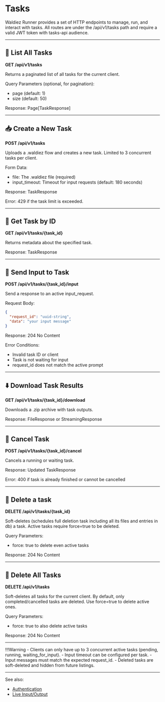 <!-- markdownlint-disable MD036 -->
# Tasks

Waldiez Runner provides a set of HTTP endpoints to manage, run, and interact with tasks.
All routes are under the /api/v1/tasks path and require a valid JWT token with tasks-api audience.

---

## 📄 List All Tasks

**GET /api/v1/tasks**

Returns a paginated list of all tasks for the current client.

Query Parameters (optional, for pagination):

- page (default: 1)
- size (default: 50)

Response: Page[TaskResponse]

---

## 📥 Create a New Task

**POST /api/v1/tasks**

Uploads a .waldiez flow and creates a new task. Limited to 3 concurrent tasks per client.

Form Data:

- file: The .waldiez file (required)
- input_timeout: Timeout for input requests (default: 180 seconds)

Response: TaskResponse

Error: 429 if the task limit is exceeded.

---

## 📄 Get Task by ID

**GET /api/v1/tasks/{task_id}**

Returns metadata about the specified task.

Response: TaskResponse

---

## 🎤 Send Input to Task

**POST /api/v1/tasks/{task_id}/input**

Send a response to an active input_request.

Request Body:

```json
{
  "request_id": "uuid-string",
  "data": "your input message"
}
```

Response: 204 No Content

Error Conditions:

- Invalid task ID or client
- Task is not waiting for input
- request_id does not match the active prompt

---

## ⬇️ Download Task Results

**GET /api/v1/tasks/{task_id}/download**

Downloads a .zip archive with task outputs.

Response: FileResponse or StreamingResponse

---

## 🚫 Cancel Task

**POST /api/v1/tasks/{task_id}/cancel**

Cancels a running or waiting task.

Response: Updated TaskResponse

Error: 400 if task is already finished or cannot be cancelled

---

## 🧹 Delete a task

**DELETE /api/v1/tasks/{task_id}**

Soft-deletes (schedules full deletion task including all its files and entries in db) a task. Active tasks require force=true to be deleted.

Query Parameters:

- force: true to delete even active tasks

Response: 204 No Content

---

## 🧨 Delete All Tasks

<!-- markdownlint-disable MD036 -->
**DELETE /api/v1/tasks**

Soft-deletes all tasks for the current client.
By default, only completed/cancelled tasks are deleted.
Use force=true to delete active ones.

Query Parameters:

- force: true to also delete active tasks

Response: 204 No Content

---

!!!Warning
    - Clients can only have up to 3 concurrent active tasks (pending, running, waiting_for_input).
    - Input timeout can be configured per task.
    - Input messages must match the expected request_id.
    - Deleted tasks are soft-deleted and hidden from future listings.

---

See also:
<!-- We need links here -->
- [Authentication](clients.md#clients--authentication)
- [Live Input/Output](websocket.md)
